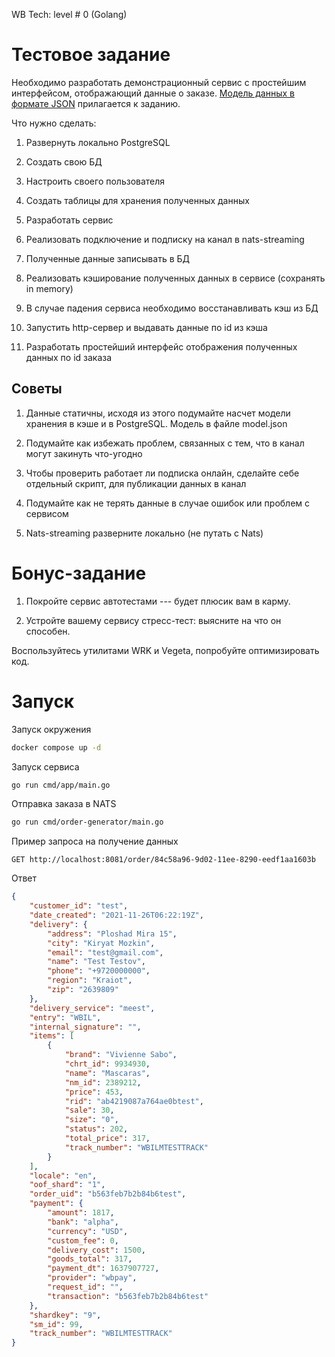 WB Tech: level # 0 (Golang)

Тестовое задание
================

Необходимо разработать демонстрационный сервис с простейшим интерфейсом, отображающий данные о заказе. [Модель данных в формате JSON](https://drive.google.com/file/d/1rrA7SJUoaGQwDriyY56MAeLT0J_OQkZF/view?usp=sharing) прилагается к заданию.

Что нужно сделать:

1.  Развернуть локально PostgreSQL

1.  Создать свою БД

2.  Настроить своего пользователя

3.  Создать таблицы для хранения полученных данных

3.  Разработать сервис

1.  Реализовать подключение и подписку на канал в nats-streaming

2.  Полученные данные записывать в БД

3.  Реализовать кэширование полученных данных в сервисе (сохранять in memory)

4.  В случае падения сервиса необходимо восстанавливать кэш из БД

5.  Запустить http-сервер и выдавать данные по id из кэша

5.  Разработать простейший интерфейс отображения полученных данных по id заказа

Советы
------

1.  Данные статичны, исходя из этого подумайте насчет модели хранения в кэше и в PostgreSQL. Модель в файле model.json

2.  Подумайте как избежать проблем, связанных с тем, что в канал могут закинуть что-угодно

3.  Чтобы проверить работает ли подписка онлайн, сделайте себе отдельный скрипт, для публикации данных в канал

4.  Подумайте как не терять данные в случае ошибок или проблем с сервисом

5.  Nats-streaming разверните локально (не путать с Nats)

Бонус-задание
=============

1.  Покройте сервис автотестами --- будет плюсик вам в карму.

2.  Устройте вашему сервису стресс-тест: выясните на что он способен.

Воспользуйтесь утилитами WRK и Vegeta, попробуйте оптимизировать код.

Запуск 
============
Запуск окружения

```bash
docker compose up -d
```

Запуск сервиса

```bash
go run cmd/app/main.go
```

Отправка заказа в NATS

```bash
go run cmd/order-generator/main.go
```

Пример запроса на получение данных

```http
GET http://localhost:8081/order/84c58a96-9d02-11ee-8290-eedf1aa1603b
```

Ответ

```json
{
    "customer_id": "test",
    "date_created": "2021-11-26T06:22:19Z",
    "delivery": {
        "address": "Ploshad Mira 15",
        "city": "Kiryat Mozkin",
        "email": "test@gmail.com",
        "name": "Test Testov",
        "phone": "+9720000000",
        "region": "Kraiot",
        "zip": "2639809"
    },
    "delivery_service": "meest",
    "entry": "WBIL",
    "internal_signature": "",
    "items": [
        {
            "brand": "Vivienne Sabo",
            "chrt_id": 9934930,
            "name": "Mascaras",
            "nm_id": 2389212,
            "price": 453,
            "rid": "ab4219087a764ae0btest",
            "sale": 30,
            "size": "0",
            "status": 202,
            "total_price": 317,
            "track_number": "WBILMTESTTRACK"
        }
    ],
    "locale": "en",
    "oof_shard": "1",
    "order_uid": "b563feb7b2b84b6test",
    "payment": {
        "amount": 1817,
        "bank": "alpha",
        "currency": "USD",
        "custom_fee": 0,
        "delivery_cost": 1500,
        "goods_total": 317,
        "payment_dt": 1637907727,
        "provider": "wbpay",
        "request_id": "",
        "transaction": "b563feb7b2b84b6test"
    },
    "shardkey": "9",
    "sm_id": 99,
    "track_number": "WBILMTESTTRACK"
}
```
